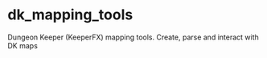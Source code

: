 # dk_mapping_tools
Dungeon Keeper (KeeperFX) mapping tools. Create, parse and interact with DK maps
